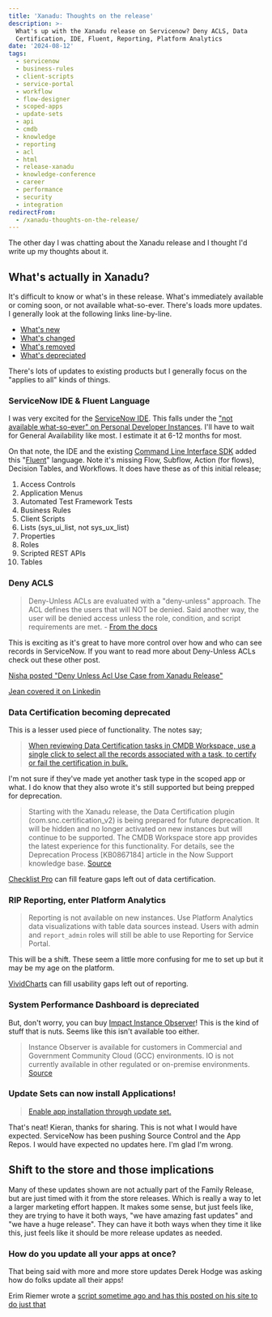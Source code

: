 ```yaml
---
title: 'Xanadu: Thoughts on the release'
description: >-
  What's up with the Xanadu release on Servicenow? Deny ACLS, Data
  Certification, IDE, Fluent, Reporting, Platform Analytics
date: '2024-08-12'
tags:
  - servicenow
  - business-rules
  - client-scripts
  - service-portal
  - workflow
  - flow-designer
  - scoped-apps
  - update-sets
  - api
  - cmdb
  - knowledge
  - reporting
  - acl
  - html
  - release-xanadu
  - knowledge-conference
  - career
  - performance
  - security
  - integration
redirectFrom:
  - /xanadu-thoughts-on-the-release/
---
```


The other day I was chatting about the Xanadu release and I thought I'd write up my thoughts about it.

## What's actually in Xanadu?

It's difficult to know or what's in these release.  What's immediately available or coming soon, or not available what-so-ever. There's loads more updates. I generally look at the following links line-by-line.

- [What's new](https://docs.servicenow.com/bundle/xanadu-release-notes/page/release-notes/summary/rn-summary-new-features.html)
- [What's changed](https://docs.servicenow.com/bundle/xanadu-release-notes/page/release-notes/summary/rn-summary-changes.html)
- [What's removed](https://docs.servicenow.com/bundle/xanadu-release-notes/page/release-notes/summary/rn-summary-removed-features.html)
- [What's depreciated](https://docs.servicenow.com/bundle/xanadu-release-notes/page/release-notes/summary/rn-summary-deprecated-info.html)

There's lots of updates to existing products but I generally focus on the "applies to all" kinds of things.

### ServiceNow IDE & Fluent Language

I was very excited for the [ServiceNow IDE](https://docs.servicenow.com/csh?topicname=exploring-servicenow-ide.html&version=latest).  This falls under the ["not available what-so-ever" on Personal Developer Instances](https://www.linkedin.com/feed/update/urn:li:ugcPost:7226939812396642305/?commentUrn=urn%3Ali%3Acomment%3A%28ugcPost%3A7226939812396642305%2C7226945924550344706%29&replyUrn=urn%3Ali%3Acomment%3A%28ugcPost%3A7226939812396642305%2C7226960316264239105%29&dashCommentUrn=urn%3Ali%3Afsd_comment%3A%287226945924550344706%2Curn%3Ali%3AugcPost%3A7226939812396642305%29&dashReplyUrn=urn%3Ali%3Afsd_comment%3A%287226960316264239105%2Curn%3Ali%3AugcPost%3A7226939812396642305%29).  I'll have to wait for General Availability like most. I estimate it at 6-12 months for most.

On that note, the IDE and the existing [Command Line Interface SDK](https://docs.servicenow.com/csh?topicname=servicenow-fluent-api-reference.html&version=latest) added this "[Fluent](https://docs.servicenow.com/csh?topicname=servicenow-fluent-api-reference.html&version=latest)" language.  Note it's missing Flow, Subflow, Action (for flows), Decision Tables, and Workflows.  It does have these as of this initial release;

1. Access Controls
2. Application Menus
3. Automated Test Framework Tests
4. Business Rules
5. Client Scripts
6. Lists (sys_ui_list, not sys_ux_list)
7. Properties
8. Roles
9. Scripted REST APIs
10. Tables

### Deny ACLS

> Deny-Unless ACLs are evaluated with a "deny-unless" approach. The ACL defines the users that will NOT be denied. Said another way, the user will be denied access unless the role, condition, and script requirements are met. - [From the docs](https://docs.servicenow.com/csh?topicname=t_CreateAnACLRule.html&version=latest)

This is exciting as it's great to have more control over how and who can see records in ServiceNow.  If you want to read more about Deny-Unless ACLs check out these other post.

[Nisha posted "Deny Unless Acl Use Case from Xanadu Release" ](https://nishacodeblogs.medium.com/deny-unless-acl-use-case-from-xanadu-release-e95aa4283e2a)

[Jean covered it on Linkedin](https://www.linkedin.com/pulse/my-top-3-features-servicenow-xanadu-n-zi-yao-itil-servicenow-h6zie/)

### Data Certification becoming deprecated

This is a lesser used piece of functionality.  The notes say;

> [When reviewing Data Certification tasks in CMDB Workspace, use a single click to select all the records associated with a task, to certify or fail the certification in bulk.](https://docs.servicenow.com/bundle/xanadu-release-notes/page/release-notes/summary/rn-summary-changes.html#:~:text=When%20reviewing%20Data%20Certification%20tasks%20in%20CMDB%20Workspace%2C%20use%20a%20single%20click%20to%20select%20all%20the%20records%20associated%20with%20a%20task%2C%20to%20certify%20or%20fail%20the%20certification%20in%20bulk.)

I'm not sure if they've made yet another task type in the scoped app or what.  I do know that they also wrote it's still supported but being prepped for deprecation.

> Starting with the Xanadu release, the Data Certification plugin (com.snc.certification_v2) is being prepared for future deprecation. It will be hidden and no longer activated on new instances but will continue to be supported. The CMDB Workspace store app provides the latest experience for this functionality. For details, see the Deprecation Process [KB0867184] article in the Now Support knowledge base. [Source](https://docs.servicenow.com/bundle/xanadu-release-notes/page/release-notes/summary/rn-summary-deprecated-info.html#:~:text=Starting%20with%20the%20Xanadu%20release%2C%20the%20Data,article%20in%20the%20Now%20Support%20knowledge%20base.)

[Checklist Pro](https://checklistpro.app) can fill feature gaps left out of data certification.

### RIP Reporting, enter Platform Analytics

> Reporting is not available on new instances. Use Platform Analytics data visualizations with table data sources instead. Users with admin and `report_admin` roles will still be able to use Reporting for Service Portal.

This will be a shift.  These seem a little more confusing for me to set up but it may be my age on the platform.

[VividCharts](https://www.vividcharts.com/) can fill usability gaps left out of reporting.

### System Performance Dashboard is depreciated

But, don't worry, you can buy [Impact Instance Observer](https://docs.servicenow.com/bundle/xanadu-impact/page/product/impact/reference/impact-packages.html)!  This is the kind of stuff that is nuts.  Seems like this isn't available too either.

> Instance Observer is available for customers in Commercial and Government Community Cloud (GCC) environments. IO is not currently available in other regulated or on-premise environments. [Source](https://docs.servicenow.com/bundle/xanadu-impact/page/product/impact/concept/io-overview.html)


### Update Sets can now install Applications!

> [Enable app installation through update set.](https://docs.servicenow.com/csh?topicname=system-update-sets-rn.html&version=latest)

That's neat! Kieran, thanks for sharing. This is not what I would have expected.  ServiceNow has been pushing Source Control and the App Repos.  I would have expected no updates here.  I'm glad I'm wrong.

## Shift to the store and those implications

Many of these updates shown are not actually part of the Family Release, but are just timed with it from the store releases.  Which is really a way to let a larger marketing effort happen.  It makes some sense, but just feels like, they are trying to have it both ways, "we have amazing fast updates" and "we have a huge release".  They can have it both ways when they time it like this, just feels like it should be more release updates as needed.

### How do you update all your apps at once?

That being said with more and more store updates Derek Hodge was asking how do folks update all their apps!

Erim Riemer wrote a [script sometime ago and has this posted on his site to do just that](https://snwizard.com/update-apps#the-code)